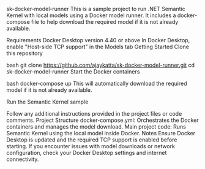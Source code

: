 sk-docker-model-runner
This is a sample project to run .NET Semantic Kernel with local models using a Docker model runner. It includes a docker-compose file to help download the required model if it is not already available.

Requirements
Docker Desktop version 4.40 or above
In Docker Desktop, enable "Host-side TCP support" in the Models tab
Getting Started
Clone this repository

bash
git clone https://github.com/ajaykatta/sk-docker-model-runner.git
cd sk-docker-model-runner
Start the Docker containers

bash
docker-compose up
This will automatically download the required model if it is not already available.

Run the Semantic Kernel sample

Follow any additional instructions provided in the project files or code comments.
Project Structure
docker-compose.yml: Orchestrates the Docker containers and manages the model download.
Main project code: Runs Semantic Kernel using the local model inside Docker.
Notes
Ensure Docker Desktop is updated and the required TCP support is enabled before starting.
If you encounter issues with model downloads or network configuration, check your Docker Desktop settings and internet connectivity.

